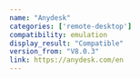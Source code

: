 ```yaml
---
name: "Anydesk"
categories: ['remote-desktop']
compatibility: emulation
display_result: "Compatible"
version_from: "V8.0.3"
link: https://anydesk.com/en
---
```


